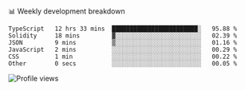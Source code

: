 📊 Weekly development breakdown
<!--START_SECTION:waka-->

```text
TypeScript   12 hrs 33 mins  ████████████████████████░   95.88 %
Solidity     18 mins         ▓░░░░░░░░░░░░░░░░░░░░░░░░   02.39 %
JSON         9 mins          ▒░░░░░░░░░░░░░░░░░░░░░░░░   01.16 %
JavaScript   2 mins          ░░░░░░░░░░░░░░░░░░░░░░░░░   00.29 %
CSS          1 min           ░░░░░░░░░░░░░░░░░░░░░░░░░   00.22 %
Other        0 secs          ░░░░░░░░░░░░░░░░░░░░░░░░░   00.05 %
```

<!--END_SECTION:waka-->

<img src="https://gpvc.arturio.dev/iqbalfasri" alt="Profile views"/>
